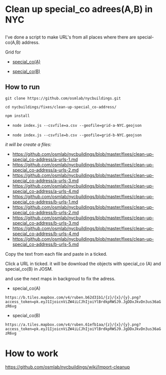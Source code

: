 # Clean up special_co adrees(A,B) in NYC

## 
I've done a script to make URL's from all places where  there are  special-co(A,B) address.

Grid for  

- [special_co(A)](https://github.com/osmlab/nycbuildings/tree/master/fixes/clean-up-special_co-address/blob/master/grid-a-NYC.geojson)

- [special_co(B)](https://github.com/osmlab/nycbuildings/tree/master/fixes/clean-up-special_co-address/blob/master/grid-b-NYC.geojson)


## How to run

`git clone https://github.com/osmlab/nycbuildings.git`

`cd nycbuildings/fixes/clean-up-special_co-address/`

`npm install`

- `node index.js --csvfile=a.csv --geofile=grid-a-NYC.geojson`

- `node index.js --csvfile=b.csv --geofile=grid-b-NYC.geojson`

*it will be create a files:*

- https://github.com/osmlab/nycbuildings/blob/master/fixes/clean-up-special_co-address/a-urls-1.md
- https://github.com/osmlab/nycbuildings/blob/master/fixes/clean-up-special_co-address/a-urls-2.md
- https://github.com/osmlab/nycbuildings/blob/master/fixes/clean-up-special_co-address/a-urls-3.md
- https://github.com/osmlab/nycbuildings/blob/master/fixes/clean-up-special_co-address/a-urls-4.md
- https://github.com/osmlab/nycbuildings/blob/master/fixes/clean-up-special_co-address/b-urls-1.md
- https://github.com/osmlab/nycbuildings/blob/master/fixes/clean-up-special_co-address/b-urls-2.md
- https://github.com/osmlab/nycbuildings/blob/master/fixes/clean-up-special_co-address/b-urls-3.md
- https://github.com/osmlab/nycbuildings/blob/master/fixes/clean-up-special_co-address/b-urls-4.md
- https://github.com/osmlab/nycbuildings/blob/master/fixes/clean-up-special_co-address/b-urls-5.md



Copy the text from each file and paste in a ticked. 


Click a URL in ticked.  it will be download the objects with special_co (A) and special_co(B) in JOSM.

and use the next maps in backgroud to fix the adress.

-  special_co(A)

`https://b.tiles.mapbox.com/v4/ruben.b62d31b1/{z}/{x}/{y}.png?access_token=pk.eyJ1IjoicnViZW4iLCJhIjoiYlBrdkpRWSJ9.JgDDxJkvDn3us36aGzR6vg`

-  special_co(B)

`https://a.tiles.mapbox.com/v4/ruben.61efb1aa/{z}/{x}/{y}.png?access_token=pk.eyJ1IjoicnViZW4iLCJhIjoiYlBrdkpRWSJ9.JgDDxJkvDn3us36aGzR6vg`



# How to work

https://github.com/osmlab/nycbuildings/wiki/Import-cleanup